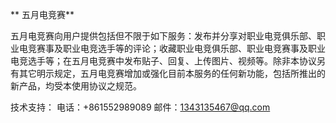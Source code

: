 ** 五月电竞赛**

五月电竞赛向用户提供包括但不限于如下服务：发布并分享对职业电竞俱乐部、职业电竞赛事及职业电竞选手等的评论；收藏职业电竞俱乐部、职业电竞赛事及职业电竞选手等；在五月电竞赛中发布贴子、回复、上传图片、视频等。除非本协议另有其它明示规定，五月电竞赛增加或强化目前本服务的任何新功能，包括所推出的新产品，均受本使用协议之规范。

技术支持：
    电话：+861552989089
    邮件：1343135467@qq.com
